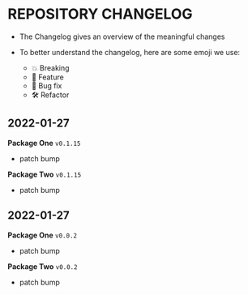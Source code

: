 # REPOSITORY CHANGELOG

- The Changelog gives an overview of the meaningful changes

- To better understand the changelog, here are some emoji we use:

  - 💥 Breaking
  - 🚀 Feature
  - 🐛 Bug fix
  - 🛠 Refactor

<!-- CHANGELOG:INSERT -->

## 2022-01-27

**Package One** `v0.1.15`

- patch bump

**Package Two** `v0.1.15`

- patch bump


## 2022-01-27

**Package One** `v0.0.2`

- patch bump

**Package Two** `v0.0.2`

- patch bump

